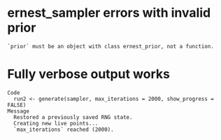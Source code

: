 # ernest_sampler errors with invalid prior

    `prior` must be an object with class ernest_prior, not a function.

# Fully verbose output works

    Code
      run2 <- generate(sampler, max_iterations = 2000, show_progress = FALSE)
    Message
      Restored a previously saved RNG state.
      Creating new live points...
      `max_iterations` reached (2000).

